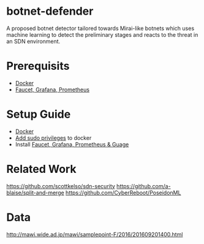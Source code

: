 # botnet-defender
A proposed botnet detector tailored towards Mirai-like botnets which uses machine learning to detect the preliminary stages and reacts to the threat in an SDN environment.

# Prerequisits
* [Docker](https://docs.docker.com/install/linux/docker-ce/ubuntu/#install-docker-ce-1)
* [Faucet, Grafana, Prometheus](https://faucet.readthedocs.io/en/latest/tutorials/first_time.html)

# Setup Guide
* [Docker](https://docs.docker.com/install/linux/docker-ce/ubuntu/#install-docker-ce-1)
* [Add sudo privileges](https://docs.docker.com/install/linux/linux-postinstall/#manage-docker-as-a-non-root-user) to docker
* Install [Faucet, Grafana, Prometheus & Guage](https://faucet.readthedocs.io/en/latest/tutorials/first_time.html)

# Related Work
https://github.com/scottkelso/sdn-security
https://github.com/a-blaise/split-and-merge
https://github.com/CyberReboot/PoseidonML

# Data
http://mawi.wide.ad.jp/mawi/samplepoint-F/2016/201609201400.html
